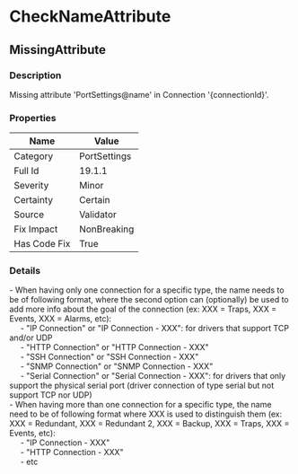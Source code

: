 ﻿---  
uid: Validator_19_1_1  
---

# CheckNameAttribute

## MissingAttribute

### Description

Missing attribute 'PortSettings@name' in Connection '{connectionId}'.

### Properties

| Name         | Value        |
| ------------ | ------------ |
| Category     | PortSettings |
| Full Id      | 19.1.1       |
| Severity     | Minor        |
| Certainty    | Certain      |
| Source       | Validator    |
| Fix Impact   | NonBreaking  |
| Has Code Fix | True         |

### Details

\- When having only one connection for a specific type, the name needs to be of following format, where the second option can (optionally) be used to add more info about the goal of the connection (ex: XXX \= Traps, XXX \= Events, XXX \= Alarms, etc):  
     \- "IP Connection" or "IP Connection \- XXX": for drivers that support TCP and\/or UDP  
     \- "HTTP Connection" or "HTTP Connection \- XXX"  
     \- "SSH Connection" or "SSH Connection \- XXX"  
     \- "SNMP Connection" or "SNMP Connection \- XXX"  
     \- "Serial Connection" or "Serial Connection \- XXX": for drivers that only support the physical serial port (driver connection of type serial but not support TCP nor UDP)  
\- When having more than one connection for a specific type, the name need to be of following format where XXX is used to distinguish them (ex: XXX \= Redundant, XXX \= Redundant 2, XXX \= Backup, XXX \= Traps, XXX \= Events, etc):  
     \- "IP Connection \- XXX"  
     \- "HTTP Connection \- XXX"  
     \- etc
